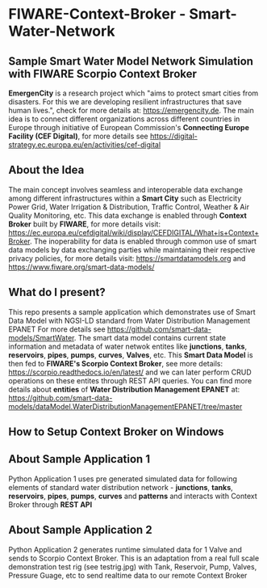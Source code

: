 # FIWARE-Context-Broker - Smart-Water-Network
## Sample Smart Water Model Network Simulation with FIWARE Scorpio Context Broker


**EmergenCity** is a research project which "aims to protect smart cities from disasters. For this we are developing resilient infrastructures that save human lives.", check  for more details at: https://emergencity.de. The main idea is to connect different organizations across different countries in Europe through initiative of European Commission's **Connecting Europe Facility (CEF Digital)**, for more details see https://digital-strategy.ec.europa.eu/en/activities/cef-digital

## About the Idea
The main concept involves seamless and interoperable data exchange among different infrastructures within a **Smart City** such as Electricity Power Grid, Water Irrigation & Distribution, Traffic Control, Weather & Air Quality Monitoring, etc. This data exchange is enabled through **Context Broker** built by **FIWARE**, for more details visit: https://ec.europa.eu/cefdigital/wiki/display/CEFDIGITAL/What+is+Context+Broker. The inoperability for data is enabled through common use of smart data models by data exchanging parties while maintaining their respective privacy policies, for more details visit: https://smartdatamodels.org and https://www.fiware.org/smart-data-models/

## What do I present?
This repo presents a sample application which demonstrates use of Smart Data Model with NGSI-LD standard from Water Distribution Management EPANET
For more details see https://github.com/smart-data-models/SmartWater. The smart data model contains current state information and metadata of water netwok entites like **junctions**, **tanks**, **reservoirs**, **pipes**, **pumps**, **curves**, **Valves**, etc. This **Smart Data Model** is then fed to **FIWARE's Scorpio Context Broker**, see more details: https://scorpio.readthedocs.io/en/latest/ and we can later perform CRUD operations on these entites through REST API queries. You can find more details about **entities** of **Water Distribution Management EPANET** at: https://github.com/smart-data-models/dataModel.WaterDistributionManagementEPANET/tree/master

## How to Setup Context Broker on Windows

## About Sample Application 1
Python Application 1 uses pre generated simulated data for following elements of standard water distribution network - **junctions**, **tanks**, **reservoirs**, **pipes**, **pumps**, **curves** and **patterns** and interacts with Context Broker through **REST API**

## About Sample Application 2
Python Application 2 generates runtime simulated data for 1 Valve and sends to Scorpio Context Broker. This is an adaptation from a real full scale demonstration test rig (see testrig.jpg) with Tank, Reservoir, Pump, Valves, Pressure Guage, etc to send realtime data to our remote Context Broker
